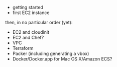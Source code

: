 * getting started
* first EC2 instance

then, in no particular order (yet):

* EC2 and cloudinit
* EC2 and Chef?
* VPC
* Terraform
* Packer (including generating a vbox)
* Docker/Docker.app for Mac OS X/Amazon ECS?
